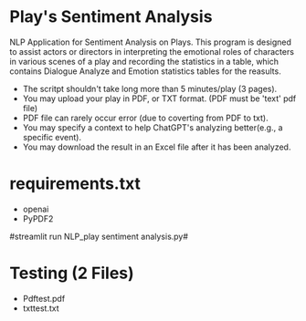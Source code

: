 # Play's Sentiment Analysis
NLP Application for Sentiment Analysis on Plays. This program is designed to assist actors or directors in interpreting the emotional roles of characters in various scenes of a play and recording the statistics in a table, which contains Dialogue Analyze and Emotion statistics tables for the reasults.
  - The scritpt shouldn't take long more than 5 minutes/play (3 pages).
  - You may upload your play in PDF, or TXT format. (PDF must be 'text' pdf file)
  - PDF file can rarely occur error (due to coverting from PDF to txt).
  - You may specify a context to help ChatGPT's analyzing better(e.g., a specific event).
  - You may download the result in an Excel file after it has been analyzed.

# requirements.txt
- openai
- PyPDF2

#streamlit run NLP_play sentiment analysis.py#

# Testing (2 Files)
- Pdftest.pdf
- txttest.txt 

